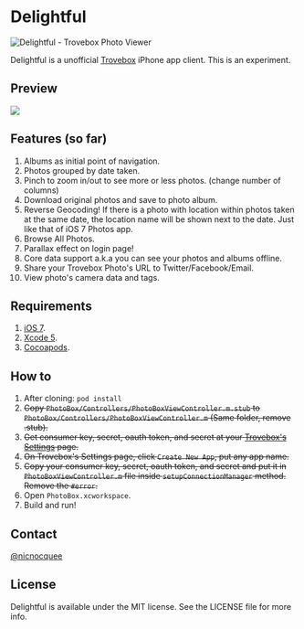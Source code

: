 Delightful
==

![Delightful - Trovebox Photo Viewer](http://f.cl.ly/items/1e272y3F0j0o33221E2P/Photo%202013-09-06%2015%2027%2042.png)

Delightful is a unofficial [Trovebox](https://trovebox.com/) iPhone app client. This is an experiment.

Preview
--

[![](http://f.cl.ly/items/2g2e3e1p3c1l1I342Z1V/Screen%20Shot%202013-09-02%20at%207.06.52%20PM.png)](http://www.youtube.com/watch?v=PeeV3pGwme0)


Features (so far)
--

1. Albums as initial point of navigation.
2. Photos grouped by date taken.
3. Pinch to zoom in/out to see more or less photos. (change number of columns)
4. Download original photos and save to photo album.
5. Reverse Geocoding! If there is a photo with location within photos taken at the same date, the location name will be shown next to the date. Just like that of iOS 7 Photos app.
6. Browse All Photos.
7. Parallax effect on login page!
8. Core data support a.k.a you can see your photos and albums offline.
9. Share your Trovebox Photo's URL to Twitter/Facebook/Email.
10. View photo's camera data and tags.

Requirements
--

1. [iOS 7](https://developer.apple.com/devcenter/ios/index.action).
2. [Xcode 5](https://developer.apple.com/devcenter/ios/index.action).
3. [Cocoapods](http://cocoapods.org/).

How to
--

1. After cloning: `pod install`
2. ~~Copy `PhotoBox/Controllers/PhotoBoxViewController.m.stub` to `PhotoBox/Controllers/PhotoBoxViewController.m` (Same folder, remove .stub).~~
2. ~~Get consumer key, secret, oauth token, and secret at your [Trovebox's Settings](https://nicnocquee.trovebox.com/manage/settings#apps) page.~~
3. ~~On Trovebox's Settings page, click `Create New App`, put any app name.~~
4. ~~Copy your consumer key, secret, oauth token, and secret and put it in `PhotoBoxViewController.m` file inside `setupConnectionManager` method. Remove the `#error`.~~
5. Open `PhotoBox.xcworkspace`.
5. Build and run!

Contact
--

[@nicnocquee](https://twitter.com/nicnocquee)


License
--

Delightful is available under the MIT license. See the LICENSE file for more info.